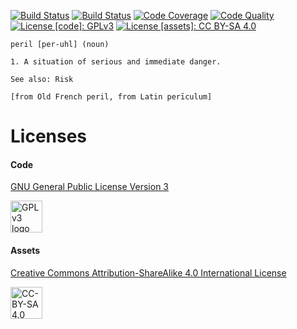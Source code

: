[![Build Status](http://ci.forerunnergames.com:8080/buildStatus/icon?job=peril)](http://ci.forerunnergames.com:8080/job/peril/)
[![Build Status](https://travis-ci.org/forerunnergames/peril.svg?branch=develop)](https://travis-ci.org/forerunnergames/peril)
[![Code Coverage](https://img.shields.io/codecov/c/github/forerunnergames/peril/develop.svg)](https://codecov.io/github/forerunnergames/peril?branch=develop)
[![Code Quality](https://img.shields.io/codacy/bf2b210c63de4349827e7aadaf019825/develop.svg)](https://www.codacy.com/app/forerunnergames/peril/)
[![License \[code\]: GPLv3](https://img.shields.io/badge/license%20[code]-GPLv3-blue.svg)](/legal/GPLv3.txt)
[![License \[assets\]: CC BY-SA 4.0](https://img.shields.io/badge/license%20[assets]-CC%20BY--SA%204.0-blue.svg)](/legal/CC-BY-SA-4.txt)

```
peril [per-uhl] (noun)

1. A situation of serious and immediate danger.

See also: Risk

[from Old French peril, from Latin perīculum]
```
# Licenses

#### Code

[GNU General Public License Version 3](http://www.gnu.org/licenses/gpl.html)

<a href="http://www.gnu.org/licenses/gpl.html"><img alt="GPL v3 logo" src="http://www.gnu.org/graphics/gplv3-127x51.png" height="51"></a>

#### Assets
[Creative Commons Attribution-ShareAlike 4.0 International License](https://creativecommons.org/licenses/by-sa/4.0/)

<a href="https://creativecommons.org/licenses/by-sa/4.0/"><img alt="CC-BY-SA 4.0 Logo" src="http://mirrors.creativecommons.org/presskit/buttons/88x31/png/by-sa.png" height="51"></a>
